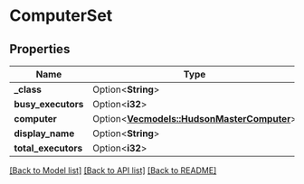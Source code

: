 # ComputerSet

## Properties

Name | Type | Description | Notes
------------ | ------------- | ------------- | -------------
**_class** | Option<**String**> |  | [optional]
**busy_executors** | Option<**i32**> |  | [optional]
**computer** | Option<[**Vec<models::HudsonMasterComputer>**](HudsonMasterComputer.md)> |  | [optional]
**display_name** | Option<**String**> |  | [optional]
**total_executors** | Option<**i32**> |  | [optional]

[[Back to Model list]](../README.md#documentation-for-models) [[Back to API list]](../README.md#documentation-for-api-endpoints) [[Back to README]](../README.md)


